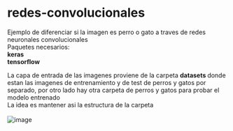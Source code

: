# redes-convolucionales
Ejemplo de diferenciar si la imagen es perro o gato a traves de redes neuronales convolucionales<br>
Paquetes necesarios: <br>
<b> keras </b> <br>
<b> tensorflow </b>  <br>

La capa de entrada de las imagenes proviene de la carpeta <b> datasets </b> donde estan las imagenes de entrenamiento y de test de perros y gatos por separado,
por otro lado hay otra carpeta de perros y gatos para probar el modelo entrenado <br>
La idea es mantener asi la estructura de la carpeta <br><br>
![image](https://user-images.githubusercontent.com/77553413/187042909-f8885f0c-d8c8-4d03-bb10-070dc593ef59.png)
